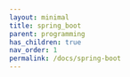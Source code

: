 ```yaml
---
layout: minimal
title: spring_boot
parent: programming
has_children: true
nav_order: 1
permalink: /docs/spring-boot
---
```

